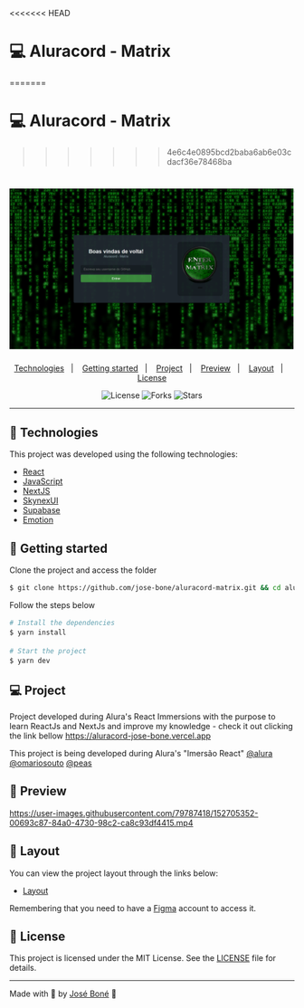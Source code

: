 <<<<<<< HEAD
# 💻 Aluracord - Matrix
=======
# 💻 Aluracord - Matrix 
>>>>>>> 4e6c4e0895bcd2baba6ab6e03cdacf36e78468ba

<h1 align="center">
    <img alt="Aluracord - Matrix" title="Aluracord -Matrix" src="./public/capa.png" />
</h1>

<p align="center">
  <a href="#technologies">Technologies</a>&nbsp;&nbsp;&nbsp;|&nbsp;&nbsp;&nbsp;
  <a href="#-project">Getting started</a>&nbsp;&nbsp;&nbsp;|&nbsp;&nbsp;&nbsp;
  <a href="#-project">Project</a>&nbsp;&nbsp;&nbsp;|&nbsp;&nbsp;&nbsp;
  <a href="#-preview">Preview</a>&nbsp;&nbsp;&nbsp;|&nbsp;&nbsp;&nbsp;
  <a href="#-layout">Layout</a>&nbsp;&nbsp;&nbsp;|&nbsp;&nbsp;&nbsp;
  <a href="#-license">License</a>
</p>

<p align="center">
  <img  src="https://img.shields.io/static/v1?label=license&message=MIT&color=FFFFFF&labelColor=008000" alt="License">
  
  <img src="https://img.shields.io/github/forks/jose-bone/aluracord-matrix?label=forks&message=MIT&color=FFFFFF&labelColor=008000" alt="Forks">

  <img src="https://img.shields.io/github/stars/jose-bone/aluracord-matrix?label=stars&message=MIT&color=FFFFFF&labelColor=008000" alt="Stars">
</p>

---

## 🧪 Technologies

This project was developed using the following technologies:

- [React](https://reactjs.org)
- [JavaScript](https://www.javascript.com)
- [NextJS](https://nextjs.org)
- [SkynexUI](https://skynexui.dev)
- [Supabase](https://app.supabase.io/)
- [Emotion](https://emotion.sh/docs/introduction)

## 🚀 Getting started

Clone the project and access the folder

```bash
$ git clone https://github.com/jose-bone/aluracord-matrix.git && cd aluracord-matrix
```

Follow the steps below

```bash
# Install the dependencies
$ yarn install

# Start the project
$ yarn dev
```

## 💻 Project

Project developed during Alura's React Immersions with the purpose to learn ReactJs and NextJs and improve my knowledge - check it out clicking the link bellow
<https://aluracord-jose-bone.vercel.app>

This project is being developed during Alura's "Imersão React"
[@alura](https://github.com/alura)
[@omariosouto](https://github.com/omariosouto)
[@peas](https://github.com/peas)

## 🧪 Preview

https://user-images.githubusercontent.com/79787418/152705352-00693c87-84a0-4730-98c2-ca8c93df4415.mp4

## 🔖 Layout

You can view the project layout through the links below:

- [Layout](<https://www.figma.com/file/Z74n1Mr4ZGlS63g1hCnFZ9/Imers%C3%A3o-React---Aluracord---Matrix-(Copy)?node-id=0%3A1>)

Remembering that you need to have a [Figma](http://figma.com/) account to access it.

## 📝 License

This project is licensed under the MIT License. See the [LICENSE](LICENSE.md) file for details.

---

Made with 💜 by [José Boné](https://github.com/jose-bone) 👋
